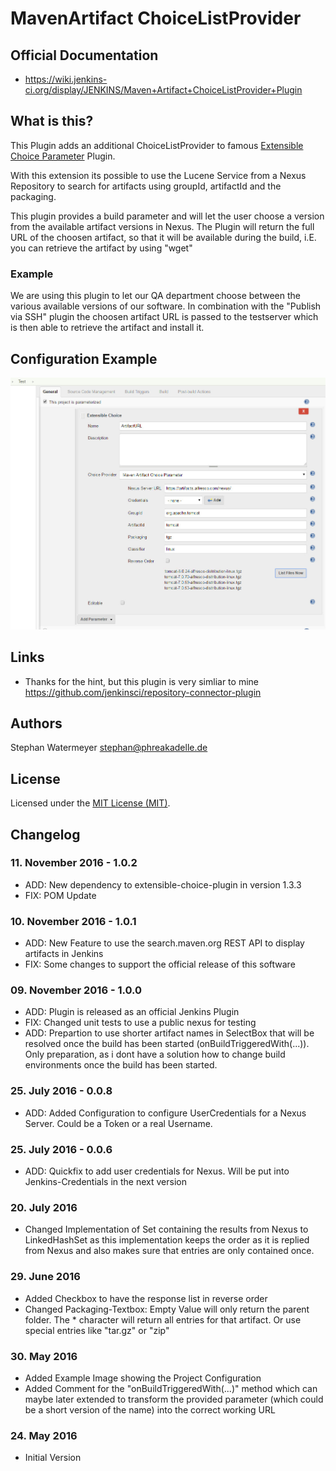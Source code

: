 # MavenArtifact ChoiceListProvider
## Official Documentation
* https://wiki.jenkins-ci.org/display/JENKINS/Maven+Artifact+ChoiceListProvider+Plugin

## What is this?
This Plugin adds an additional ChoiceListProvider to famous <a href="https://wiki.jenkins-ci.org/display/JENKINS/Extensible+Choice+Parameter+plugin">Extensible Choice Parameter</a> Plugin.

With this extension its possible to use the Lucene Service from a Nexus Repository to search for artifacts using groupId, artifactId and the packaging.

This plugin provides a build parameter and will let the user choose a version from the available artifact versions in Nexus. The Plugin will return the full URL of the choosen artifact, so that it will be available during the build, i.E. you can retrieve the artifact by using "wget"

### Example
We are using this plugin to let our QA department choose between the various available versions of our software. In combination with the "Publish via SSH" plugin the choosen artifact URL is passed to the testserver which is then able to retrieve the artifact and install it.

## Configuration Example
![Alt text](/src/site/resources/project-config-1.jpg?raw=true "Example Project Configuration")

## Links
* Thanks for the hint, but this plugin is very simliar to mine https://github.com/jenkinsci/repository-connector-plugin

## Authors
Stephan Watermeyer <stephan@phreakadelle.de>

## License
Licensed under the [MIT License (MIT)](https://github.com/heremaps/buildrotator-plugin/blob/master/LICENSE).

## Changelog

### 11. November 2016 - 1.0.2
* ADD: New dependency to extensible-choice-plugin in version 1.3.3
* FIX: POM Update 

### 10. November 2016 - 1.0.1
* ADD: New Feature to use the search.maven.org REST API to display artifacts in Jenkins
* FIX: Some changes to support the official release of this software

### 09. November 2016 - 1.0.0
* ADD: Plugin is released as an official Jenkins Plugin
* FIX: Changed unit tests to use a public nexus for testing
* ADD: Prepartion to use shorter artifact names in SelectBox that will be resolved once the build has been started (onBuildTriggeredWith(...)). Only preparation, as i dont have a solution how to change build environments once the build has been started.

### 25. July 2016 - 0.0.8
* ADD: Added Configuration to configure UserCredentials for a Nexus Server. Could be a Token or a real Username.

### 25. July 2016 - 0.0.6
* ADD: Quickfix to add user credentials for Nexus. Will be put into Jenkins-Credentials in the next version

### 20. July 2016
* Changed Implementation of Set containing the results from Nexus to LinkedHashSet as this implementation keeps the order as it is replied from Nexus and also makes sure that entries are only contained once.

### 29. June 2016
* Added Checkbox to have the response list in reverse order
* Changed Packaging-Textbox: Empty Value will only return the parent folder. The * character will return all entries for that artifact. Or use special entries like "tar.gz" or "zip" 

### 30. May 2016
* Added Example Image showing the Project Configuration
* Added Comment for the "onBuildTriggeredWith(...)" method which can maybe later extended to transform the provided parameter (which could be a short version of the name) into the correct working URL


### 24. May 2016
* Initial Version
